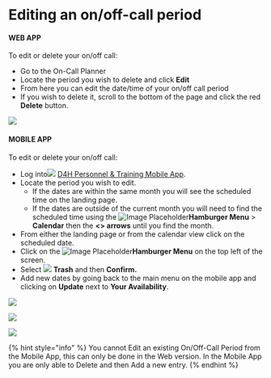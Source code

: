 # Editing an on/off-call period

#### WEB APP

To edit or delete your on/off call:

* Go to the On-Call Planner
* Locate the period you wish to delete and click **Edit**
* From here you can edit the date/time of your on/off call period
* If you wish to delete it, scroll to the bottom of the page and click the red **Delete** button.

![](<../../.gitbook/assets/editint on-call period.png>)

#### MOBILE APP

To edit or delete your on/off call:

* Log into![](../../.gitbook/assets/PT-rounded.png) [D4H Personnel & Training Mobile App](editing-an-on-off-call-period.md#undefined).
* Locate the period you wish to edit. &#x20;
  * If the dates are within the same month you will see the scheduled time on the landing page.
  * If the dates are outside of the current month you will need to find the scheduled time using the ![Image Placeholder](<../../.gitbook/assets/more options.png>)**Hamburger Menu** > **Calendar** then the **<> arrows** until you find the month.
* From either the landing page or from the calendar view click on the scheduled date.
* Click on the ![Image Placeholder](<../../.gitbook/assets/more options.png>)**Hamburger Menu** on the top left of the screen.
* Select ![](<../../.gitbook/assets/pngtree-trash-glyph-black-icon-png-image\_1503544 (1).jpeg>) **Trash** and then **Confirm.**
* Add new dates by going back to the main menu on the mobile app and clicking on **Update** next to **Your Availability**.&#x20;

![](<../../.gitbook/assets/Screen Shot 2022-01-28 at 11.01.56 AM.png>)

![](<../../.gitbook/assets/Screen Shot 2022-01-28 at 11.02.35 AM.png>)

![](<../../.gitbook/assets/Screen Shot 2022-01-28 at 11.11.57 AM.png>)

{% hint style="info" %}
You cannot Edit an existing On/Off-Call Period from the Mobile App, this can only be done in the Web version.  In the Mobile App you are only able to Delete and then Add a new entry.&#x20;
{% endhint %}
